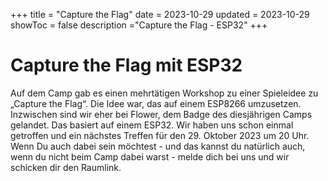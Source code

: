 +++
title = "Capture the Flag"
date = 2023-10-29
updated = 2023-10-29
showToc = false
description ="Capture the Flag - ESP32"
+++

<script lang="ts">
    import Figure from "$lib/components/Figure.svelte";
</script>

# Capture the Flag mit ESP32

Auf dem Camp gab es einen mehrtätigen Workshop zu einer Spieleidee zu „Capture the Flag“. Die Idee war, das auf einem ESP8266 umzusetzen. Inzwischen sind wir eher bei Flower, dem Badge des diesjährigen Camps gelandet. Das basiert auf einem ESP32. Wir haben uns schon einmal getroffen und ein nächstes Treffen für den 29. Oktober 2023 um 20 Uhr. Wenn Du auch dabei sein möchtest - und das kannst du natürlich auch, wenn du nicht beim Camp dabei warst - melde dich bei uns und wir schicken dir den Raumlink.

<Figure src="https://codeweek.eu/img/badges/codeweek_badge_2019.png" alt="Codeweek" />
